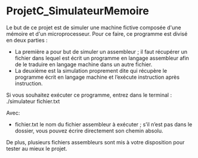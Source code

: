 # ProjetC_SimulateurMemoire


Le but de ce projet est de simuler une machine fictive composée d'une mémoire et d'un microprocesseur. 
Pour ce faire, ce programme est divisé en deux parties :
- La première a pour but de simuler un assembleur ; il faut récupérer un fichier dans lequel est écrit un programme en langage assembleur afin de le traduire en langage machine dans un autre fichier.
- La deuxième est la simulation proprement dite qui récupère le programme écrit en langage machine et l’exécute instruction après instruction.


Si vous souhaitez exécuter ce programme, entrez dans le terminal :
./simulateur fichier.txt

Avec:
- fichier.txt le nom du fichier assembleur à exécuter ; s’il n’est pas dans le dossier, vous pouvez écrire directement son chemin absolu.

De plus, plusieurs fichiers assembleurs sont mis à votre disposition pour tester au mieux le projet.
